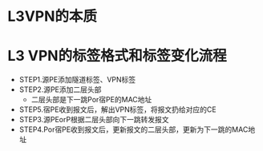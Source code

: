 # L3VPN的本质

# L3 VPN的标签格式和标签变化流程

* STEP1.源PE添加隧道标签、VPN标签
* STEP2.源PE添加二层头部
  * 二层头部是下一跳Por宿PE的MAC地址
* STEP5.宿PE收到报文后，解出VPN标签，将报文扔给对应的CE
* STEP3.源PEorP根据二层头部向下一跳转发报文
* STEP4.Por宿PE收到报文后，更新报文的二层头部，更新为下一跳的MAC地址



